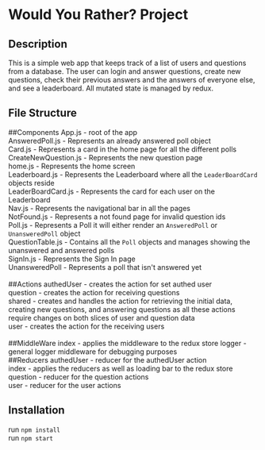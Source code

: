 # Would You Rather? Project

## Description
This is a simple web app that keeps track of a list of users and questions from a database. The user can login and answer questions, create new questions, check their previous answers and the answers of everyone else, and see a leaderboard. All mutated state is managed by redux.

## File Structure
##Components
App.js - root of the app <br/>
AnsweredPoll.js - Represents an already answered poll object <br/>
Card.js - Represents a card in the home page for all the different polls <br/>
CreateNewQuestion.js - Represents the new question page <br/>
home.js - Represents the home screen <br/>
Leaderboard.js - Represents the Leaderboard where all the ```LeaderBoardCard``` objects reside <br/>
LeaderBoardCard.js - Represents the card for each user on the Leaderboard <br/>
Nav.js - Represents the navigational bar in all the pages <br/>
NotFound.js - Represents a not found page for invalid question ids<br/>
Poll.js - Represents a Poll it will either render an ```AnsweredPoll``` or ```UnansweredPoll``` object <br/>
QuestionTable.js - Contains all the ```Poll``` objects and manages showing the unanswered and answered polls <br/>
SignIn.js - Represents the Sign In page<br/>
UnansweredPoll - Represents a poll that isn't answered yet <br/>
<br/>
##Actions
authedUser - creates the action for set authed user <br/>
question - creates the action for receiving questions <br/>
shared - creates and handles the action for retrieving the initial data, creating new questions, and answering questions as all these actions require changes on both slices of user and question data<br/>
user - creates the action for the receiving users <br/>
<br/>
##MiddleWare
index - applies the middleware to the redux store
logger - general logger middleware for debugging purposes
<br/>
##Reducers
authedUser - reducer for the authedUser action<br/>
index - applies the reducers as well as loading bar to the redux store
question - reducer for the question actions <br/>
user - reducer for the user actions <br/>


## Installation
run ```npm install``` <br/>
run ```npm start```